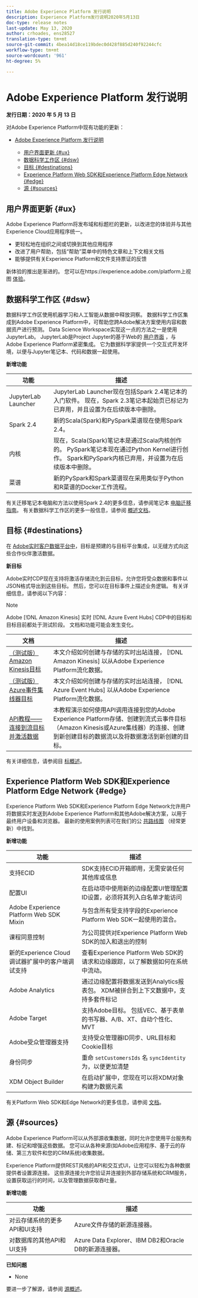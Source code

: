 ```yaml
---
title: Adobe Experience Platform 发行说明
description: Experience Platform发行说明2020年5月13日
doc-type: release notes
last-update: May 13, 2020
author: crhoades, ens28527
translation-type: tm+mt
source-git-commit: 4bea14d18ce119bdec0d428f885d240f92244cfc
workflow-type: tm+mt
source-wordcount: '961'
ht-degree: 5%

---
```



# Adobe Experience Platform 发行说明

**发行日期：2020 年 5 月 13 日**

对Adobe Experience Platform中现有功能的更新：

- [Adobe Experience Platform 发行说明](#adobe-experience-platform-release-notes)

   - [用户界面更新 {#ux}](#user-interface-updates-ux)
   - [数据科学工作区 {#dsw}](#data-science-workspace-dsw)
   - [目标 {#destinations}](#destinations-destinations)
   - [Experience Platform Web SDK和Experience Platform Edge Network {#edge}](#experience-platform-web-sdk-and-experience-platform-edge-network-edge)
   - [源 {#sources}](#sources-sources)

## 用户界面更新 {#ux}

Adobe Experience Platform将发布域和标题栏的更新，以改进您的体验并与其他Experience Cloud应用程序统一。

- 更轻松地在组织之间或切换到其他应用程序
- 改进了用户帮助，包括“帮助”菜单中的特色文章和上下文相关文档
- 能够提供有关Experience Platform和文件支持票证的反馈

新体验的推出是渐进的。 您可以在https://experience.adobe.com/platform上视图 [体验](https://experience.adobe.com/platform)。

## 数据科学工作区 {#dsw}

数据科学工作区使用机器学习和人工智能从数据中释放洞察。 数据科学工作区集成到Adobe Experience Platform中，可帮助您跨Adobe解决方案使用内容和数据资产进行预测。 Data Science Workspace实现这一点的方法之一是使用JupyterLab。 JupyterLab是Project Jupyter的基于Web的 <a href="https://jupyter.org/" target="_blank">用户界面</a> ，与Adobe Experience Platform紧密集成。 它为数据科学家提供一个交互式开发环境，以便与Jupyter笔记本、代码和数据一起使用。

**新增功能**

| 功能 | 描述 |
|--- | ---|
| JupyterLab Launcher | JupyterLab Launcher现在包括Spark 2.4笔记本的入门软件。 现在，Spark 2.3笔记本起始页已标记为已弃用，并且设置为在后续版本中删除。 |
| Spark 2.4 | 新的Scala(Spark)和PySpark菜谱现在使用Spark 2.4。 |
| 内核 | 现在，Scala(Spark)笔记本是通过Scala内核创作的。 PySpark笔记本现在通过Python Kernel进行创作。 Spark和PySpark内核已弃用，并设置为在后续版本中删除。 |
| 菜谱 | 新的PySpark和Spark菜谱现在采用类似于Python和R菜谱的Docker工作流程。 |

有关迁移笔记本电脑和方法以使用Spark 2.4的更多信息，请参阅笔记本 [电脑迁移指南](../../data-science-workspace/recipe-notebook-migration.md)。 有关数据科学工作区的更多一般信息，请参阅 [概述文档](../../data-science-workspace/home.md)。

## 目标 {#destinations}

在 [Adobe实时客户数据平台中](../../rtcdp/overview.md)，目标是预建的与目标平台集成，以无缝方式向这些合作伙伴激活数据。

**新目标**

Adobe实时CDP现在支持将激活存储流化到云目标，允许您将受众数据和事件以JSON格式导出到这些目标。 然后，您可以在目标事件上描述业务逻辑。 有关详细信息，请参阅以下内容：

>[!NOTE]
>
>Adobe [!DNL Amazon Kinesis] 实时 [!DNL Azure Event Hubs] CDP中的目标和目标目前都处于测试阶段。 文档和功能可能会发生变化。

| 文档 | 描述 |
|--- | ---|
| [（测试版）Amazon Kinesis目标](/help/rtcdp/destinations/amazon-kinesis-destination.md) | 本文介绍如何创建与存储的实时出站连接， [!DNL Amazon Kinesis] 以从Adobe Experience Platform流化数据。 |
| [（测试版）Azure事件集线器目标](/help/rtcdp/destinations/azure-event-hubs-destination.md) | 本文介绍如何创建与存储的实时出站连接， [!DNL Azure Event Hubs] 以从Adobe Experience Platform流化数据。 |
| [API教程——连接到流目标并激活数据](/help/rtcdp/destinations/streaming-destinations-api-tutorial.md) | 本教程演示如何使用API调用连接到您的Adobe Experience Platform存储、创建到流式云事件目标（Amazon Kinesis或Azure集线器）的连接、创建到新创建目标的数据流以及将数据激活到新创建的目标。 |

有关详细信息，请参阅目 [标概述](/help/rtcdp/destinations/destinations-overview.md)。

## Experience Platform Web SDK和Experience Platform Edge Network {#edge}

Experience Platform Web SDK和Experience Platform Edge Network允许用户将数据实时发送到Adobe Experience Platform和其他Adobe解决方案，以用于最终用户设备和浏览器。 最新的使用案例列表可在我们的公 [共路线图](https://github.com/adobe/alloy/projects/5) （经常更新）中找到。

**新增功能**

| 功能 | 描述 |
|--- | ---|
| 支持ECID | SDK支持ECID开箱即用，无需安装任何其他库或信息 |
| 配置UI | 在启动项中使用新的边缘配置UI管理配置ID设置，必须将其列入白名单才能访问 |
| Adobe Experience Platform Web SDK Mixin | 与包含所有受支持字段的Experience Platform Web SDK一起使用的混合。 |
| 课程同意控制 | 为公司提供对Experience Platform Web SDK的加入和退出的控制 |
| 新的Experience Cloud调试器扩展中的客户端调试支持 | 查看Experience Platform Web SDK的请求和边缘跟踪，以了解数据如何在系统中流动。 |
| Adobe Analytics | 通过边缘配置将数据发送到Analytics报表包。 XDM被拼合到上下文数据中，支持多套件标记 |
| Adobe Target | 支持Adobe目标。 包括VEC、基于表单的书写器、A/B、XT、自动个性化、MVT |
| Adobe受众管理器支持 | 支持受众管理器ID同步、URL目标和Cookie目标 |
| 身份同步 | 重命 `setCustomersIds` 名 `syncIdentity` 为，以便更加清楚 |
| XDM Object Builder | 在启动扩展中，您现在可以将XDM对象构建为数据元素 |

有关Platform Web SDK和Edge Network的更多信息，请参阅 [文档](../../edge/home.md)。

## 源 {#sources}

Adobe Experience Platform可以从外部源收集数据，同时允许您使用平台服务构建、标记和增强这些数据。 您可以从各种来源(如Adobe应用程序、基于云的存储、第三方软件和您的CRM系统)收集数据。

Experience Platform提供REST风格的API和交互式UI，让您可以轻松为各种数据提供者设置源连接。 这些源连接允许您验证并连接到外部存储系统和CRM服务，设置获取运行的时间，以及管理数据获取吞吐量。

**新增功能**

| 功能 | 描述 |
| ------- | ----------- |
| 对云存储系统的更多API和UI支持 | Azure文件存储的新源连接器。 |
| 对数据库的其他API和UI支持 | Azure Data Explorer、IBM DB2和Oracle DB的新源连接器。 |

**已知问题**

- None

要进一步了解源，请参阅 [源概述](../../sources/home.md)。